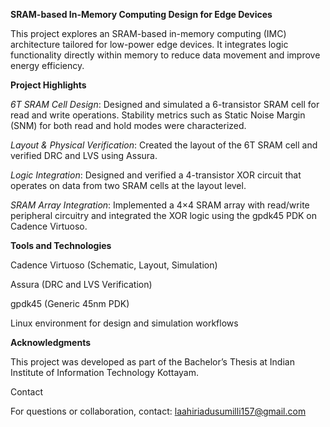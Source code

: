 **SRAM-based In-Memory Computing Design for Edge Devices**

This project explores an SRAM-based in-memory computing (IMC) architecture tailored for low-power edge devices. It integrates logic functionality directly within memory to reduce data movement and improve energy efficiency.

**Project Highlights**

_6T SRAM Cell Design_: Designed and simulated a 6-transistor SRAM cell for read and write operations. Stability metrics such as Static Noise Margin (SNM) for both read and hold modes were characterized.

_Layout & Physical Verification_: Created the layout of the 6T SRAM cell and verified DRC and LVS using Assura.

_Logic Integration_: Designed and verified a 4-transistor XOR circuit that operates on data from two SRAM cells at the layout level.

_SRAM Array Integration_: Implemented a 4×4 SRAM array with read/write peripheral circuitry and integrated the XOR logic using the gpdk45 PDK on Cadence Virtuoso.


**Tools and Technologies**

Cadence Virtuoso (Schematic, Layout, Simulation)

Assura (DRC and LVS Verification)

gpdk45 (Generic 45nm PDK)

Linux environment for design and simulation workflows


**Acknowledgments**

This project was developed as part of the Bachelor’s Thesis at Indian Institute of Information Technology Kottayam. 

Contact

For questions or collaboration, contact: laahiriadusumilli157@gmail.com
